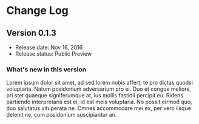 # Change Log

## Version 0.1.3
* Release date: Nov 16, 2016
* Release status: Public Preview

### What's new in this version
Lorem ipsum dolor sit amet, ad sed lorem nobis affert, te pro dictas quodsi voluptaria. Natum posidonium adversarium pro ei. Duo et congue meliore, pri stet quaeque signiferumque at, ius mollis fastidii percipit eu. Ridens partiendo interpretaris est ei, id est meis voluptaria. No possit eirmod quo, duo salutatus vituperata ne. Omnes accommodare mei ex, per vero iisque delenit ne, cum posidonium suscipiantur an.
